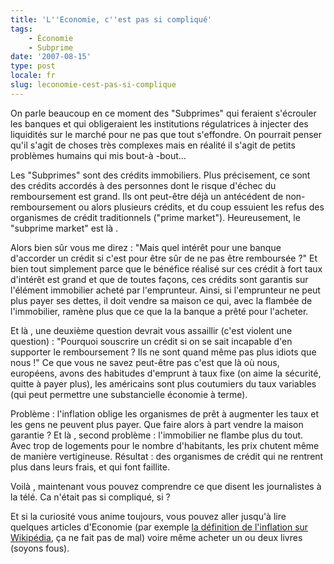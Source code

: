 ```yaml
---
title: 'L''Economie, c''est pas si compliqué'
tags:
    - Économie
    - Subprime
date: '2007-08-15'
type: post
locale: fr
slug: leconomie-cest-pas-si-complique
---
```


On parle beaucoup en ce moment des "Subprimes" qui feraient s'écrouler les banques et qui obligeraient les institutions régulatrices à injecter des liquidités sur le marché pour ne pas que tout s'effondre. On pourrait penser qu'il s'agit de choses très complexes mais en réalité il s'agit de petits problèmes humains qui mis bout-à -bout…

Les "Subprimes" sont des crédits immobiliers. Plus précisement, ce sont des crédits accordés à des personnes dont le risque d'échec du remboursement est grand. Ils ont peut-être déjà un antécédent de non-remboursement ou alors plusieurs crédits, et du coup essuient les refus des organismes de crédit traditionnels ("prime market"). Heureusement, le "subprime market" est là .

Alors bien s&ucirc;r vous me direz&nbsp;: "Mais quel intérêt pour une banque d'accorder un crédit si c'est pour être s&ucirc;r de ne pas être remboursée&nbsp;?" Et bien tout simplement parce que le bénéfice réalisé sur ces crédit à fort taux d'intérêt est grand et que de toutes façons, ces crédits sont garantis sur l'élément immobilier acheté par l'emprunteur. Ainsi, si l'emprunteur ne peut plus payer ses dettes, il doit vendre sa maison ce qui, avec la flambée de l'immobilier, ramène plus que ce que la la banque a prêté pour l'acheter.

Et là , une deuxième question devrait vous assaillir (c'est violent une question)&nbsp;: "Pourquoi souscrire un crédit si on se sait incapable d'en supporter le remboursement&nbsp;? Ils ne sont quand même pas plus idiots que nous&nbsp;!" Ce que vous ne savez peut-être pas c'est que là où nous, européens, avons des habitudes d'emprunt à taux fixe (on aime la sécurité, quitte à payer plus), les américains sont plus coutumiers du taux variables (qui peut permettre une substancielle économie à terme).

Problème&nbsp;: l'inflation oblige les organismes de prêt à augmenter les taux et les gens ne peuvent plus payer. Que faire alors à part vendre la maison garantie&nbsp;? Et là , second problème&nbsp;: l'immobilier ne flambe plus du tout. Avec trop de logements pour le nombre d'habitants, les prix chutent même de manière vertigineuse. Résultat&nbsp;: des organismes de crédit qui ne rentrent plus dans leurs frais, et qui font faillite.

Voilà , maintenant vous pouvez comprendre ce que disent les journalistes à la télé. Ca n'était pas si compliqué, si&nbsp;?

Et si la curiosité vous anime toujours, vous pouvez aller jusqu'à lire quelques articles d'Economie (par exemple [la définition de l'inflation sur Wikipédia](http://fr.wikipedia.org/wiki/Inflation), ça ne fait pas de mal) voire même acheter un ou deux livres (soyons fous).
